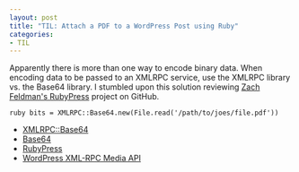 ```yaml
---
layout: post
title: "TIL: Attach a PDF to a WordPress Post using Ruby"
categories:
- TIL
---
```


Apparently there is more than one way to encode binary data.  When encoding data to be passed to an XMLRPC service, use the XMLRPC library vs. the Base64 library.  I stumbled upon this solution reviewing [Zach Feldman's RubyPress](https://github.com/zachfeldman/rubypress) project on GitHub.

`ruby
  bits = XMLRPC::Base64.new(File.read('/path/to/joes/file.pdf'))
`

* [XMLRPC::Base64](http://ruby-doc.org/stdlib-2.0.0/libdoc/xmlrpc/rdoc/XMLRPC/Base64.html)
* [Base64](http://ruby-doc.org/stdlib-2.3.0/libdoc/base64/rdoc/Base64.html)
* [RubyPress](https://github.com/zachfeldman/rubypress/blob/master/lib/rubypress/media.rb)
* [WordPress XML-RPC Media API](http://codex.wordpress.org/XML-RPC_WordPress_API/Media)